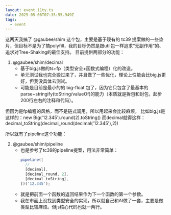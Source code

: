 ```yaml
---
layout: event.11ty.ts
date: 2025-05-06T07:35:55.949Z
tags:
  - event
---
```


这两天我搞了 @gaubee/shim 这个包，主要是基于现有的 tc39 提案做的一些垫片，但目标不是为了搞polyfill，我的目标仍然是跟util包一样追求“无副作用”的、追求对Tree-Shaking的最佳支持。
目前提供两部分的功能：

1. @gaubee/shim/decimal
   - 基于big.js做的ts+fp（类型安全+函数式编程）化的改造。
   - 单元测试我也完全搬过来了，并且做了一些优化，理论上性能会比big.js更好，但我没具体去测试。
   - 可能是目前是最小的的 big-float 包了，因为它只包含了最基本的 parse+stringify(toString/valueOf)的能力（本质就是拆包和封包，起步200行左右的注释和代码）。

但因为是fp编程的风格，而不是链式调用，所以用起来会比较麻烦，
比如big.js是这样的：new Big('12.345').round(2).toString()
而decimal就得这样：decimal_toString(decimal_round(decimal('12.345'),2))

所以就有了pipeline这个功能：

2. @gaubee/shim/pipeline
   - 也是参考了tc39的pipeline提案，用法非常简单：
     ```ts
     pipeline([
       //
       [decimal],
       [decimal_round, 2],
       [decimal_toString],
     ])('12.345');
     ```
   - 就是把前面一个函数的返回结果作为下一个函数的第一个参数。
   - 我在市面上没找到类型安全的实现，所以就自己和AI做了一套，主要是做类型比较麻烦。但js核心代码也就一两行。
